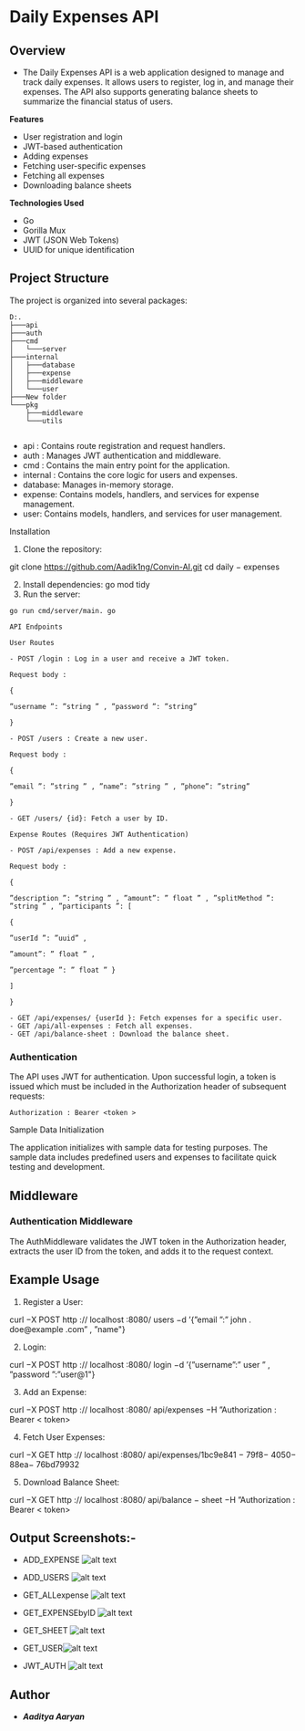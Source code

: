 ﻿# Daily Expenses API

## Overview

- The Daily Expenses API is a web application designed to manage and track daily expenses. It allows users to register, log in, and manage their expenses. The API also supports generating balance sheets to summarize the financial status of users.

**Features**

- User registration and login
- JWT-based authentication
- Adding expenses
- Fetching user-specific expenses
- Fetching all expenses
- Downloading balance sheets

**Technologies Used**

- Go
- Gorilla Mux
- JWT (JSON Web Tokens)
- UUID for unique identification

## Project Structure

The project is organized into several packages:

```
D:.
├───api
├───auth
├───cmd
│   └───server
├───internal
│   ├───database
│   ├───expense
│   ├───middleware
│   └───user
├───New folder
└───pkg
    ├───middleware
    └───utils
    
```

- api : Contains route registration and request handlers.
- auth : Manages JWT authentication and middleware.
- cmd : Contains the main entry point for the application.
- internal : Contains the core logic for users and expenses.
- database: Manages in-memory storage.
- expense: Contains models, handlers, and services for expense management.
- user: Contains models, handlers, and services for user management.

Installation

1. Clone the repository:

git clone https://github.com/Aadik1ng/Convin-AI.git 
cd daily − expenses

2. Install dependencies: go mod tidy
2. Run the server:

```
go run cmd/server/main. go

API Endpoints

User Routes

- POST /login : Log in a user and receive a JWT token.

Request body :

{

”username ”: ”string ” , ”password ”: ”string”

}

- POST /users : Create a new user.

Request body :

{

”email ”: ”string ” , ”name”: ”string ” , ”phone”: ”string”

}

- GET /users/ {id}: Fetch a user by ID.

Expense Routes (Requires JWT Authentication)

- POST /api/expenses : Add a new expense.

Request body :

{

”description ”: ”string ” , ”amount”: ” float ” , ”splitMethod ”: ”string ” , ”participants ”: [

{

”userId ”: ”uuid” ,

”amount”: ” float ” ,

”percentage ”: ” float ” }

]

}

- GET /api/expenses/ {userId }: Fetch expenses for a specific user.
- GET /api/all-expenses : Fetch all expenses.
- GET /api/balance-sheet : Download the balance sheet.

```

### Authentication

The API uses JWT for authentication. Upon successful login, a token is issued which must be included in the Authorization header of subsequent requests:

```Authorization : Bearer <token >```

Sample Data Initialization

The application initializes with sample data for testing purposes. The sample data includes predefined users and expenses to facilitate quick testing and development.

## Middleware

### Authentication Middleware

The AuthMiddleware validates the JWT token in the Authorization header, extracts the user ID from the token, and adds it to the request context.

## Example Usage

1. Register a User:

curl −X POST http :// localhost :8080/ users −d ’{”email ”:” john . doe@example .com” ,  ”name"}

2. Login:

curl −X POST http :// localhost :8080/ login −d ’{”username”:” user ” ,  ”password ”:”user@1"}

3. Add an Expense:

curl −X POST http :// localhost :8080/ api/expenses −H ”Authorization :  Bearer  < token>

4. Fetch User Expenses:

curl −X GET http :// localhost :8080/ api/expenses/1bc9e841 − 79f8− 4050− 88ea− 76bd79932

5. Download Balance Sheet:

curl −X GET http :// localhost :8080/ api/balance − sheet −H ”Authorization :  Bearer  < token>


## Output Screenshots:-

- ADD_EXPENSE ![alt text](ADD_EXPENSE.PNG)

- ADD_USERS ![alt text](ADD_USERS.PNG)

- GET_ALLexpense ![alt text](GET_ALLexpense.PNG)

- GET_EXPENSEbyID ![alt text](GET_EXPENSEbyID.PNG)

- GET_SHEET ![alt text](GET_SHEET.PNG)

- GET_USER![alt text](GET_USER.PNG)

- JWT_AUTH ![alt text](JWT_TOKEN.PNG)


## Author

-  ***Aaditya Aaryan*** 